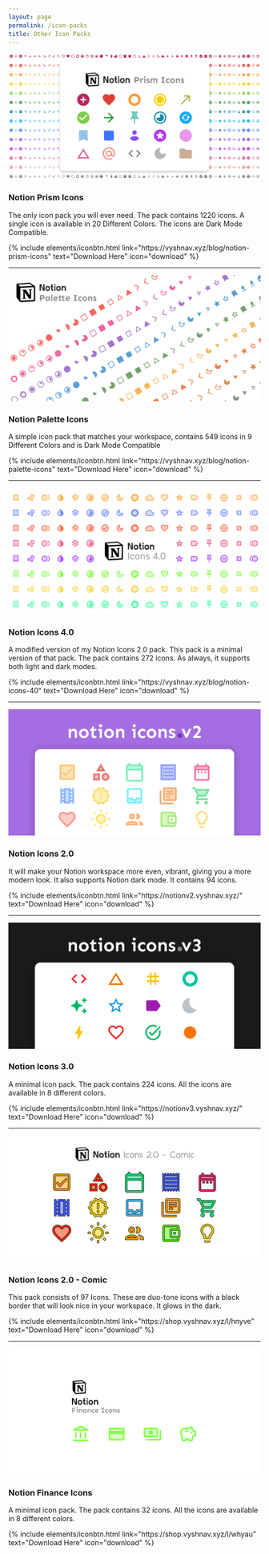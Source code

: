 ```yaml
---
layout: page
permalink: /icon-packs
title: Other Icon Packs
---
```


![1](/images/other/18.png)
### Notion Prism Icons
The only icon pack you will ever need. The pack contains 1220 icons. A single icon is available in 20 Different Colors. The icons are Dark Mode Compatible.

<p class="text-center">
{% include elements/iconbtn.html link="https://vyshnav.xyz/blog/notion-prism-icons" text="Download Here" icon="download" %}
</p>

---

![1](/images/other/23.png)
### Notion Palette Icons
A simple icon pack that matches your workspace, contains 549 icons in 9 Different Colors and is Dark Mode Compatible

<p class="text-center">
{% include elements/iconbtn.html link="https://vyshnav.xyz/blog/notion-palette-icons" text="Download Here" icon="download" %}
</p>

---

![1](/images/other/15.png)
### Notion Icons 4.0
A modified version of my Notion Icons 2.0 pack. This pack is a minimal version of that pack. The pack contains 272 icons. As always, it supports both light and dark modes. 

<p class="text-center">
{% include elements/iconbtn.html link="https://vyshnav.xyz/blog/notion-icons-40" text="Download Here" icon="download" %}
</p>

---

![1](/images/other/9998.png)
### Notion Icons 2.0
It will make your Notion workspace more even, vibrant, giving you a more modern look. It also supports Notion dark mode. It contains 94 icons. 

<p class="text-center">
{% include elements/iconbtn.html link="https://notionv2.vyshnav.xyz/" text="Download Here" icon="download" %}
</p>

---

![1](/images/other/v3.png)
### Notion Icons 3.0
A minimal icon pack. The pack contains 224 icons. All the icons are available in 8 different colors.

<p class="text-center">
{% include elements/iconbtn.html link="https://notionv3.vyshnav.xyz/" text="Download Here" icon="download" %}
</p>

---

![1](/images/other/9997.png)
### Notion Icons 2.0 - Comic
This pack consists of 97 Icons. These are duo-tone icons with a black border that will look nice in your workspace. It glows in the dark.

<p class="text-center">
{% include elements/iconbtn.html link="https://shop.vyshnav.xyz/l/hnyve" text="Download Here" icon="download" %}
</p>

---

![1](/images/other/16.png)
### Notion Finance Icons
A minimal icon pack. The pack contains 32 icons. All the icons are available in 8 different colors.

<p class="text-center">
{% include elements/iconbtn.html link="https://shop.vyshnav.xyz/l/whyau" text="Download Here" icon="download" %}
</p>
